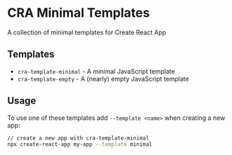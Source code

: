 # CRA Minimal Templates

A collection of minimal templates for Create React App

## Templates

- `cra-template-minimal` - A minimal JavaScript template
- `cra-template-empty` - A (nearly) empty JavaScript template

## Usage

To use one of these templates add `--template <name>` when creating a new app:

```sh
// create a new app with cra-template-minimal
npx create-react-app my-app --template minimal
```
